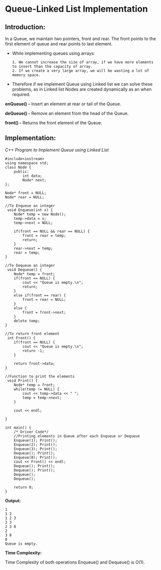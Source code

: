 
# Queue-Linked List Implementation




## Introduction:

In a Queue, we maintain two pointers, front and rear. The front points to the first element of queue and rear points to last element.

* While implementing queues using arrays:
      
      1. We cannot increase the size of array, if we have more elements to insert than the capacity of array.
      2. If we create a very large array, we will be wasting a lot of memory space.
* Therefore if we implement Queue using Linked list we can solve these problems, as in Linked list Nodes are created dynamically as an when required.


**enQueue() -** Insert an element at rear or tail of the Queue.

**deQueue() -** Remove an element from the head of the Queue.

**front() -** Returns the front element of the Queue. 

## Implementation:

 _C++ Program to Implement Queue using Linked List_


```cpp:
#include<iostream>
using namespace std;
class Node {
	public:
		int data;
		Node* next;
};

Node* front = NULL;
Node* rear = NULL;

//To Enqueue an integer
 void Enqueue(int x) {
	Node* temp = new Node();
	temp->data = x;
	temp->next = NULL;
	
	if(front == NULL && rear == NULL) {
		front = rear = temp;
		return;
	}
	rear->next = temp;
	rear = temp;
}

//To Dequeue an integer
 void Dequeue() {
	Node* temp = front;
	if(front == NULL) {
		cout << "Queue is empty.\n";
		return;
	}
	else if(front == rear) {
		front = rear = NULL;
	}
	else {
		front = front->next;
	}
	delete temp;
}

//To return front element 
 int Front() {
	if(front == NULL) {
		cout << "Queue is empty.\n";
		return -1;
	}
	
	return front->data;
}

//Function to print the elements
 void Print() {
	Node* temp = front;
	while(temp != NULL) {
		cout << temp->data << " ";
		temp = temp->next;
	}
	
	cout << endl;
	
}

int main() {
	/* Driver Code*/
	//Printing elements in Queue after each Enqueue or Dequeue
	Enqueue(1); Print();
	Enqueue(2); Print();
	Enqueue(3); Print();
	Dequeue(); Print();
	Enqueue(8); Print();
	cout << Front() << endl;
	Dequeue(); Print();
	Dequeue(); Print();
	Dequeue(); 
	Dequeue(); 
	
	return 0;
}
```

**Output:**

    1
    1 2
    1 2 3
    2 3
    2 3 8
    2
    3 8
    8
    Queue is empty.

**Time Complexity:**

Time Complexity of both operations Enqueue() and Dequeue() is O(1). 
